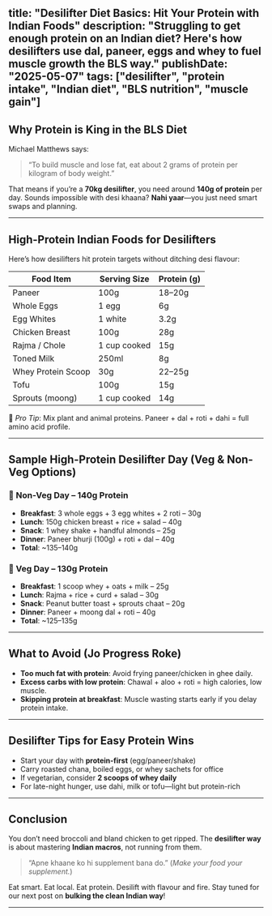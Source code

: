 title: "Desilifter Diet Basics: Hit Your Protein with Indian Foods"
 description: "Struggling to get enough protein on an Indian diet? Here's how desilifters use dal, paneer, eggs and whey to fuel muscle growth the BLS way."
 publishDate: "2025-05-07"
 tags: ["desilifter", "protein intake", "Indian diet", "BLS nutrition", "muscle gain"]
 ---

 ## Why Protein is King in the BLS Diet

 Michael Matthews says:
 > “To build muscle and lose fat, eat about 2 grams of protein per kilogram of body weight.”

 That means if you’re a **70kg desilifter**, you need around **140g of protein** per day.
 Sounds impossible with desi khaana? **Nahi yaar**—you just need smart swaps and planning.

 ---

 ## High-Protein Indian Foods for Desilifters

 Here’s how desilifters hit protein targets without ditching desi flavour:

 | Food Item           | Serving Size    | Protein (g) |
 |--------------------|-----------------|-------------|
 | Paneer             | 100g            | 18–20g      |
 | Whole Eggs         | 1 egg           | 6g          |
 | Egg Whites         | 1 white         | 3.2g        |
 | Chicken Breast     | 100g            | 28g         |
 | Rajma / Chole      | 1 cup cooked    | 15g         |
 | Toned Milk         | 250ml           | 8g          |
 | Whey Protein Scoop | 30g             | 22–25g      |
 | Tofu               | 100g            | 15g         |
 | Sprouts (moong)    | 1 cup cooked    | 14g         |

 🧠 *Pro Tip*: Mix plant and animal proteins. Paneer + dal + roti + dahi = full amino acid profile.

 ---

 ## Sample High-Protein Desilifter Day (Veg & Non-Veg Options)

 ### 🥚 Non-Veg Day – 140g Protein

 - **Breakfast**: 3 whole eggs + 3 egg whites + 2 roti – 30g
 - **Lunch**: 150g chicken breast + rice + salad – 40g
 - **Snack**: 1 whey shake + handful almonds – 25g
 - **Dinner**: Paneer bhurji (100g) + roti + dal – 40g
 - **Total**: ~135–140g

 ### 🌱 Veg Day – 130g Protein

 - **Breakfast**: 1 scoop whey + oats + milk – 25g
 - **Lunch**: Rajma + rice + curd + salad – 30g
 - **Snack**: Peanut butter toast + sprouts chaat – 20g
 - **Dinner**: Paneer + moong dal + roti – 40g
 - **Total**: ~125–135g

 ---

 ## What to Avoid (Jo Progress Roke)

 - **Too much fat with protein**: Avoid frying paneer/chicken in ghee daily.
 - **Excess carbs with low protein**: Chawal + aloo + roti = high calories, low muscle.
 - **Skipping protein at breakfast**: Muscle wasting starts early if you delay protein intake.

 ---

 ## Desilifter Tips for Easy Protein Wins

 - Start your day with **protein-first** (egg/paneer/shake)
 - Carry roasted chana, boiled eggs, or whey sachets for office
 - If vegetarian, consider **2 scoops of whey daily**
 - For late-night hunger, use dahi, milk or tofu—light but protein-rich

 ---

 ## Conclusion

 You don’t need broccoli and bland chicken to get ripped. The **desilifter way** is about mastering **Indian macros**, not running from them.

 > “Apne khaane ko hi supplement bana do.”
 > (*Make your food your supplement.*)

 Eat smart. Eat local. Eat protein. Desilift with flavour and fire.
 Stay tuned for our next post on **bulking the clean Indian way**!

 ---